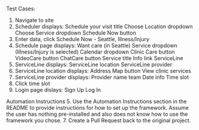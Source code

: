 Test Cases:
1. Navigate to site
2. Scheduler displays: Schedule your visit title
			Choose Location dropdown
			Choose Service dropdown 
			Schedule Now button
3. Enter data, click Schedule Now - Seattle, Illness/Injury
4. Schedule page displays: Want care (in Seattle)
			   Service dropdown (Illness/Injury is selected)
			   Calendar dropdown
			   Clinic Care button
			   VideoCare button
			   ChatCare button
			   Service title
			   Info link
			   ServiceLine 
5. ServiceLine displays: ServiceLine location
			 ServiceLine provider
6. ServiceLine location displays: Address
			 	  Map button
   			 	  View clinic services
7. ServiceLine provider displays: Provider name
				  team
 			 	  Date info
				  Time slot
8. Click time slot
9. Login page dislays: Sign Up
		       Log In
           
Automation Instructions
5. Use the Automation Instructions section in the README to provide instructions for how to set up the framework. Assume the user has nothing pre-installed and also does not know how to use the framework you chose.
7. Create a Pull Request back to the original project.


